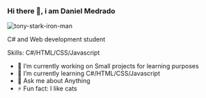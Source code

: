 
### Hi there 👋, i am Daniel Medrado

![tony-stark-iron-man](https://user-images.githubusercontent.com/80440432/154822836-dc9e774f-9880-449d-9e07-e6474d676068.gif)

C# and Web development student

Skills: C#/HTML/CSS/Javascript

- 🔭 I’m currently working on Small projects for learning purposes 
- 🌱 I’m currently learning C#/HTML/CSS/Javascript 
- 💬 Ask me about Anything 
- ⚡ Fun fact: I like cats 




